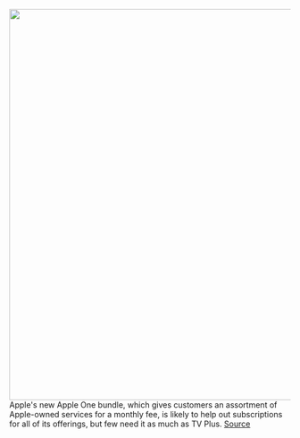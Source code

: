 <img src='https://cdn.vox-cdn.com/thumbor/Z0f-MX_XNH8AP8WzI9OU9AjqPpo=/0x0:1632x918/1200x800/filters:focal(686x329:946x589)/cdn.vox-cdn.com/uploads/chorus_image/image/67431377/Apple_introduces_apple_tv_plus_03252019_big.jpg.large_2x.0.jpg' width='700px' /><br/>
Apple's new Apple One bundle, which gives customers an assortment of Apple-owned services for a monthly fee, is likely to help out subscriptions for all of its offerings, but few need it as much as TV Plus.
<a href='https://www.theverge.com/21444057/apple-one-tv-plus-streaming-music-news-arcade-subscription'> Source <a/>